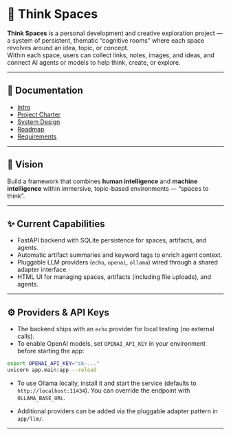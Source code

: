# 🧠 Think Spaces

**Think Spaces** is a personal development and creative exploration project — a system of persistent, thematic “cognitive rooms” where each space revolves around an idea, topic, or concept.  
Within each space, users can collect links, notes, images, and ideas, and connect AI agents or models to help think, create, or explore.

---

## 📄 Documentation
- [Intro](docs/INTRODUCTION.md)
- [Project Charter](docs/CHARTER.md)
- [System Design](docs/SYSTEM_DESIGN.md)
- [Roadmap](docs/ROADMAP.md)
- [Requirements](docs/REQUIREMENTS.md)

---

## 🚀 Vision
Build a framework that combines **human intelligence** and **machine intelligence** within immersive, topic-based environments — “spaces to think”.

---

## ✨ Current Capabilities
- FastAPI backend with SQLite persistence for spaces, artifacts, and agents.
- Automatic artifact summaries and keyword tags to enrich agent context.
- Pluggable LLM providers (`echo`, `openai`, `ollama`) wired through a shared adapter interface.
- HTML UI for managing spaces, artifacts (including file uploads), and agents.

---

## ⚙️ Providers & API Keys
- The backend ships with an `echo` provider for local testing (no external calls).
- To enable OpenAI models, set `OPENAI_API_KEY` in your environment before starting the app:

```bash
export OPENAI_API_KEY="sk-..."
uvicorn app.main:app --reload
```

- To use Ollama locally, install it and start the service (defaults to `http://localhost:11434`). You can override the endpoint with `OLLAMA_BASE_URL`.

- Additional providers can be added via the pluggable adapter pattern in `app/llm/`.

---
